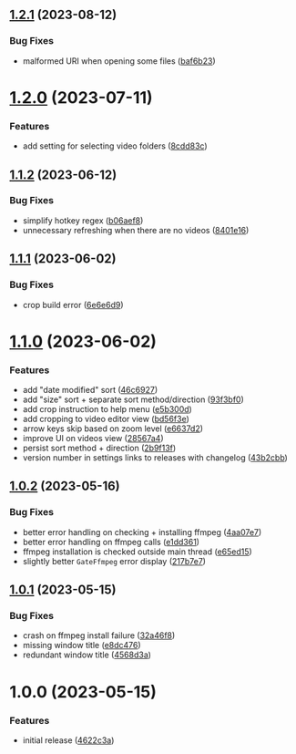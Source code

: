 ## [1.2.1](https://github.com/seleb/cutsy-editor/compare/v1.2.0...v1.2.1) (2023-08-12)


### Bug Fixes

* malformed URI when opening some files ([baf6b23](https://github.com/seleb/cutsy-editor/commit/baf6b234faba5a6b751d6ec5d1e8e14fdeac32bd))

# [1.2.0](https://github.com/seleb/cutsy-editor/compare/v1.1.2...v1.2.0) (2023-07-11)


### Features

* add setting for selecting video folders ([8cdd83c](https://github.com/seleb/cutsy-editor/commit/8cdd83c49546f094ab8b71d5ea2e4517b3151c4e))

## [1.1.2](https://github.com/seleb/cutsy-editor/compare/v1.1.1...v1.1.2) (2023-06-12)


### Bug Fixes

* simplify hotkey regex ([b06aef8](https://github.com/seleb/cutsy-editor/commit/b06aef80b88bf41f39edf8bc406c4fa80a292ec0))
* unnecessary refreshing when there are no videos ([8401e16](https://github.com/seleb/cutsy-editor/commit/8401e1692027ca0dfe24e63868565e77ec32c24f))

## [1.1.1](https://github.com/seleb/cutsy-editor/compare/v1.1.0...v1.1.1) (2023-06-02)


### Bug Fixes

* crop build error ([6e6e6d9](https://github.com/seleb/cutsy-editor/commit/6e6e6d9e4e3a40e1d3f96e49e8bd1f5989543ff0))

# [1.1.0](https://github.com/seleb/cutsy-editor/compare/v1.0.2...v1.1.0) (2023-06-02)


### Features

* add "date modified" sort ([46c6927](https://github.com/seleb/cutsy-editor/commit/46c69276869c70869954d0be52a789fc1ddb40ad))
* add "size" sort + separate sort method/direction ([93f3bf0](https://github.com/seleb/cutsy-editor/commit/93f3bf0c98f805c02c41fa5629b6ef02f368246a))
* add crop instruction to help menu ([e5b300d](https://github.com/seleb/cutsy-editor/commit/e5b300d889890965714a5182401b8d438cf6f104))
* add cropping to video editor view ([bd56f3e](https://github.com/seleb/cutsy-editor/commit/bd56f3e7ad6fb134007b53fd4ea5618b806985ff))
* arrow keys skip based on zoom level ([e6637d2](https://github.com/seleb/cutsy-editor/commit/e6637d22ce4565ee42e8c170171194f075476930))
* improve UI on videos view ([28567a4](https://github.com/seleb/cutsy-editor/commit/28567a4d3304c4e99735dd27921efe10abae9286))
* persist sort method + direction ([2b9f13f](https://github.com/seleb/cutsy-editor/commit/2b9f13fc2b374f767089c85f82d0587b58972127))
* version number in settings links to releases with changelog ([43b2cbb](https://github.com/seleb/cutsy-editor/commit/43b2cbb7d6da36b69ddfcbd03e1c862ec46d6c12))

## [1.0.2](https://github.com/seleb/cutsy-editor/compare/v1.0.1...v1.0.2) (2023-05-16)


### Bug Fixes

* better error handling on checking + installing ffmpeg ([4aa07e7](https://github.com/seleb/cutsy-editor/commit/4aa07e714a5484ca5f50742f483c5f082cc6f111))
* better error handling on ffmpeg calls ([e1dd361](https://github.com/seleb/cutsy-editor/commit/e1dd3610f0220df2668cb58cf2d3669bccda1a2b))
* ffmpeg installation is checked outside main thread ([e65ed15](https://github.com/seleb/cutsy-editor/commit/e65ed152c9eb4f59b8a5544b64c4081d47fe99ac))
* slightly better `GateFfmpeg` error display ([217b7e7](https://github.com/seleb/cutsy-editor/commit/217b7e71814609f7762a07db710be01acc646297))

## [1.0.1](https://github.com/seleb/cutsy-editor/compare/v1.0.0...v1.0.1) (2023-05-15)


### Bug Fixes

* crash on ffmpeg install failure ([32a46f8](https://github.com/seleb/cutsy-editor/commit/32a46f8c7342de50e1ab95d1666788c598aee7c1))
* missing window title ([e8dc476](https://github.com/seleb/cutsy-editor/commit/e8dc476f74a4a401194f85c0f977e5a110b3ac75))
* redundant window title ([4568d3a](https://github.com/seleb/cutsy-editor/commit/4568d3ab04c7e594824a32648f30897a176be308))

# 1.0.0 (2023-05-15)


### Features

* initial release ([4622c3a](https://github.com/seleb/cutsy-editor/commit/4622c3a64a2ab7ab949644a528a46171776919b6))
